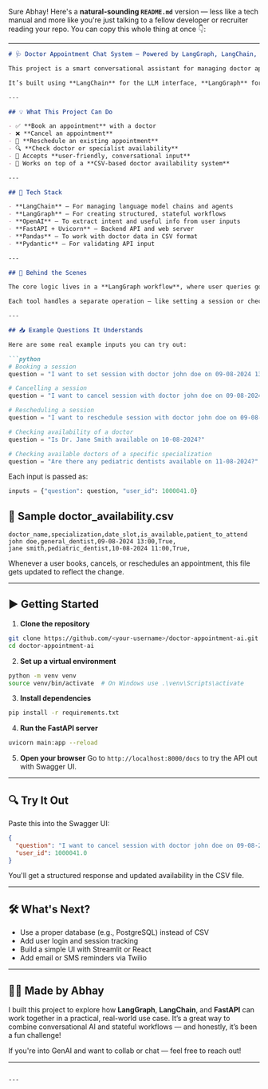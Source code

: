 
Sure Abhay! Here's a **natural-sounding `README.md`** version — less like a tech manual and more like you're just talking to a fellow developer or recruiter reading your repo. You can copy this whole thing at once 👇:

---

````markdown
# 🩺 Doctor Appointment Chat System — Powered by LangGraph, LangChain, and FastAPI

This project is a smart conversational assistant for managing doctor appointments using natural language. Whether a user wants to book, cancel, or reschedule a session, this system understands their request and takes care of the action by updating doctor availability behind the scenes.

It’s built using **LangChain** for the LLM interface, **LangGraph** for handling multi-step logic (like workflows), and **FastAPI** to expose everything through a simple API.

---

## 💡 What This Project Can Do

- ✅ **Book an appointment** with a doctor
- ❌ **Cancel an appointment**
- 🔁 **Reschedule an existing appointment**
- 🔍 **Check doctor or specialist availability**
- 💬 Accepts **user-friendly, conversational input**
- 📅 Works on top of a **CSV-based doctor availability system**

---

## 🔧 Tech Stack

- **LangChain** — For managing language model chains and agents
- **LangGraph** — For creating structured, stateful workflows
- **OpenAI** — To extract intent and useful info from user inputs
- **FastAPI + Uvicorn** — Backend API and web server
- **Pandas** — To work with doctor data in CSV format
- **Pydantic** — For validating API input

---

## 🧠 Behind the Scenes

The core logic lives in a **LangGraph workflow**, where user queries go through a supervisor node to detect the intent (book, cancel, reschedule, or check info). Based on that, the graph directs the request to the appropriate function.

Each tool handles a separate operation — like setting a session or checking if a doctor is available. CSV files get updated accordingly.

---

## 📥 Example Questions It Understands

Here are some real example inputs you can try out:

```python
# Booking a session
question = "I want to set session with doctor john doe on 09-08-2024 13:00"

# Cancelling a session
question = "I want to cancel session with doctor john doe on 09-08-2024 13:00"

# Rescheduling a session
question = "I want to reschedule session with doctor john doe on 09-08-2024 13:00 which was held on 08-08-2024 12:30"

# Checking availability of a doctor
question = "Is Dr. Jane Smith available on 10-08-2024?"

# Checking available doctors of a specific specialization
question = "Are there any pediatric dentists available on 11-08-2024?"
````

Each input is passed as:

```python
inputs = {"question": question, "user_id": 1000041.0}
```

## 📝 Sample doctor\_availability.csv

```csv
doctor_name,specialization,date_slot,is_available,patient_to_attend
john doe,general_dentist,09-08-2024 13:00,True,
jane smith,pediatric_dentist,10-08-2024 11:00,True,
```

Whenever a user books, cancels, or reschedules an appointment, this file gets updated to reflect the change.

---

## ▶️ Getting Started

1. **Clone the repository**

```bash
git clone https://github.com/<your-username>/doctor-appointment-ai.git
cd doctor-appointment-ai
```

2. **Set up a virtual environment**

```bash
python -m venv venv
source venv/bin/activate  # On Windows use .\venv\Scripts\activate
```

3. **Install dependencies**

```bash
pip install -r requirements.txt
```

4. **Run the FastAPI server**

```bash
uvicorn main:app --reload
```

5. **Open your browser**
   Go to `http://localhost:8000/docs` to try the API out with Swagger UI.

---

## 🔍 Try It Out

Paste this into the Swagger UI:

```json
{
  "question": "I want to cancel session with doctor john doe on 09-08-2024 13:00",
  "user_id": 1000041.0
}
```

You'll get a structured response and updated availability in the CSV file.

---

## 🛠️ What's Next?

* Use a proper database (e.g., PostgreSQL) instead of CSV
* Add user login and session tracking
* Build a simple UI with Streamlit or React
* Add email or SMS reminders via Twilio

---

## 👨‍💻 Made by Abhay

I built this project to explore how **LangGraph**, **LangChain**, and **FastAPI** can work together in a practical, real-world use case. It’s a great way to combine conversational AI and stateful workflows — and honestly, it’s been a fun challenge!

If you're into GenAI and want to collab or chat — feel free to reach out!

---


```

---


```


